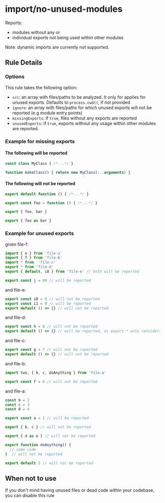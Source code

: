 # import/no-unused-modules

Reports:
  - modules without any or
  - individual exports not being used within other modules

Note: dynamic imports are currently not supported.

## Rule Details


### Options

This rule takes the following option:

- `src`: an array with files/paths to be analyzed. It only for applies for unused exports. Defaults to `process.cwd()`, if not provided
- `ignore`: an array with files/paths for which unused exports will not be reported (e.g module entry points) 
- `missingExports`: if `true`, files without any exports are reported  
- `unusedExports`: if `true`, exports without any usage within other modules are reported.


### Example for missing exports
#### The following will be reported
```js
const class MyClass { /*...*/ } 

function makeClass() { return new MyClass(...arguments) }
```

#### The following will not be reported

```js
export default function () { /*...*/ } 
```
```js
export const foo = function () { /*...*/ } 
```
```js
export { foo, bar }
```
```js
export { foo as bar }
```

### Example for unused exports
given file-f:
```js
import { e } from 'file-a'
import { f } from 'file-b'
import * from  'file-c'
export * from 'file-d'
export { default, i0 } from 'file-e' // both will be reported

export const j = 99 // will be reported 
```
and file-e:
```js
export const i0 = 9 // will not be reported
export const i1 = 9 // will be reported
export default () => {} // will not be reported
```
and file-d:
```js
export const h = 8 // will not be reported
export default () => {} // will be reported, as export * only considers named exports and ignores default exports
```
and file-c:
```js
export const g = 7 // will not be reported
export default () => {} // will not be reported
```
and file-b:
```js
import two, { b, c, doAnything } from 'file-a'

export const f = 6 // will not be reported
```
and file-a:
```js
const b = 2
const c = 3
const d = 4

export const a = 1 // will be reported

export { b, c } // will not be reported

export { d as e } // will not be reported

export function doAnything() {
  // some code
}  // will not be reported

export default 5 // will not be reported
```



## When not to use

If you don't mind having unused files or dead code within your codebase, you can disable this rule